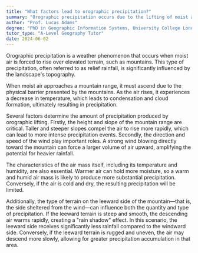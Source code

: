 ```yaml
---
title: "What factors lead to orographic precipitation?"
summary: "Orographic precipitation occurs due to the lifting of moist air over elevated terrain, such as mountains."
author: "Prof. Lucas Adams"
degree: "PhD in Geographic Information Systems, University College London"
tutor_type: "A-Level Geography Tutor"
date: 2024-06-02
---
```


Orographic precipitation is a weather phenomenon that occurs when moist air is forced to rise over elevated terrain, such as mountains. This type of precipitation, often referred to as relief rainfall, is significantly influenced by the landscape's topography.

When moist air approaches a mountain range, it must ascend due to the physical barrier presented by the mountains. As the air rises, it experiences a decrease in temperature, which leads to condensation and cloud formation, ultimately resulting in precipitation.

Several factors determine the amount of precipitation produced by orographic lifting. Firstly, the height and slope of the mountain range are critical. Taller and steeper slopes compel the air to rise more rapidly, which can lead to more intense precipitation events. Secondly, the direction and speed of the wind play important roles. A strong wind blowing directly toward the mountain can force a larger volume of air upward, amplifying the potential for heavier rainfall.

The characteristics of the air mass itself, including its temperature and humidity, are also essential. Warmer air can hold more moisture, so a warm and humid air mass is likely to produce more substantial precipitation. Conversely, if the air is cold and dry, the resulting precipitation will be limited.

Additionally, the type of terrain on the leeward side of the mountain—that is, the side sheltered from the wind—can influence both the quantity and type of precipitation. If the leeward terrain is steep and smooth, the descending air warms rapidly, creating a "rain shadow" effect. In this scenario, the leeward side receives significantly less rainfall compared to the windward side. Conversely, if the leeward terrain is rugged and uneven, the air may descend more slowly, allowing for greater precipitation accumulation in that area.
    